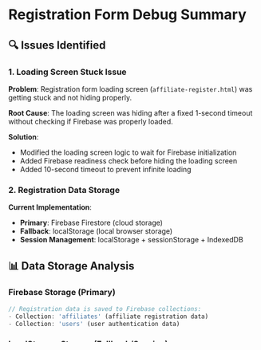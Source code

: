 # Registration Form Debug Summary

## 🔍 Issues Identified

### 1. Loading Screen Stuck Issue
**Problem**: Registration form loading screen (`affiliate-register.html`) was getting stuck and not hiding properly.

**Root Cause**: The loading screen was hiding after a fixed 1-second timeout without checking if Firebase was properly loaded.

**Solution**: 
- Modified the loading screen logic to wait for Firebase initialization
- Added Firebase readiness check before hiding the loading screen
- Added 10-second timeout to prevent infinite loading

### 2. Registration Data Storage
**Current Implementation**: 
- **Primary**: Firebase Firestore (cloud storage)
- **Fallback**: localStorage (local browser storage)
- **Session Management**: localStorage + sessionStorage + IndexedDB

## 📊 Data Storage Analysis

### Firebase Storage (Primary)
```javascript
// Registration data is saved to Firebase collections:
- Collection: 'affiliates' (affiliate registration data)
- Collection: 'users' (user authentication data)
```

### localStorage Storage (Fallback/Session)
```javascript
// Keys used in localStorage:
- 'smartdeals_currentUser' (current logged-in user)
- 'smartdeals_affiliateRegistered' (affiliate registration data)
- 'smartdeals_users' (array of all users - legacy)
```

## 🛠️ Fixes Applied

### 1. Fixed Loading Screen in `affiliate-register.html`
```javascript
// Before: Fixed 1-second timeout
setTimeout(() => { hideLoadingScreen(); }, 1000);

// After: Wait for Firebase + timeout safety
async function waitForFirebase() {
  // Check for firebase, firestore, and service availability
  // 10-second timeout to prevent infinite loading
}
await waitForFirebase();
hideLoadingScreen();
```

### 2. Enhanced Registration Error Handling
- Added Firebase service availability check
- Implemented localStorage fallback when Firebase fails
- Added detailed console logging for debugging
- Enhanced success/error messages to show storage location

### 3. Created Debug Tools
- `debug-registration.html` - Debug version with real-time logging
- `registration-storage-test.html` - Test Firebase vs localStorage storage

## 🔧 How Registration Works Now

### Normal Flow (Firebase Available):
1. Form submission → Firebase registration
2. Data saved to Firebase Firestore
3. Session data saved to localStorage for authentication
4. Success message shows "Firebase + localStorage"
5. Redirect to dashboard

### Fallback Flow (Firebase Unavailable):
1. Form submission → Firebase fails
2. Automatic fallback to localStorage only
3. Generate local affiliate ID
4. Data saved to localStorage only
5. Success message shows "localStorage only (offline mode)"
6. Redirect to dashboard

## 📱 Data Storage Locations

### What's Saved Where:

**Firebase Firestore (Cloud)**:
- Complete affiliate profile data
- User authentication data
- Analytics and stats
- Cross-device sync

**localStorage (Browser)**:
- Current user session
- Affiliate registration status
- Authentication tokens
- Offline fallback data

## 🧪 Testing Tools

### Use These Files to Test:
1. **`debug-registration.html`** - Debug form with real-time logging
2. **`registration-storage-test.html`** - Check data storage locations
3. **`affiliate-register.html`** - Main registration form (now fixed)

### Test Commands:
```javascript
// Check localStorage data
localStorage.getItem('smartdeals_currentUser');
localStorage.getItem('smartdeals_affiliateRegistered');

// Check if Firebase is working
window.firebaseUserService.registerAffiliate(testData);
```

## ✅ Current Status

- ✅ Loading screen issue fixed
- ✅ Firebase + localStorage dual storage working
- ✅ Fallback mechanism implemented
- ✅ Enhanced error handling and logging
- ✅ Debug tools created

## 🎯 Answer to Your Question

**Registration Form Loading**: Fixed - now properly waits for Firebase before hiding loading screen

**Data Storage Location**: 
- **Primary**: Firebase Firestore (cloud database)
- **Secondary**: localStorage (browser storage for session management)
- **Fallback**: localStorage only (when Firebase is unavailable)

The registration data is being saved to **both Firebase and localStorage** for optimal performance and offline support.